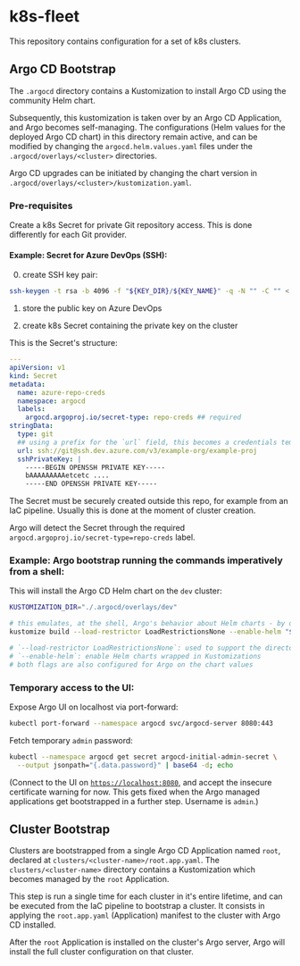 # k8s-fleet

This repository contains configuration for a set of k8s clusters.

## Argo CD Bootstrap

The `.argocd` directory contains a Kustomization to install Argo CD using the
community Helm chart.

Subsequently, this kustomization is taken over by an Argo CD Application, and
Argo becomes self-managing. The configurations (Helm values for the deployed
Argo CD chart) in this directory remain active, and can be modified by changing
the `argocd.helm.values.yaml` files under the `.argocd/overlays/<cluster>`
directories.

Argo CD upgrades can be initiated by changing the chart version in
`.argocd/overlays/<cluster>/kustomization.yaml`.

### Pre-requisites

Create a k8s Secret for private Git repository access. This is done differently
for each Git provider.

#### Example: Secret for Azure DevOps (SSH):

0. create SSH key pair:

```sh
ssh-keygen -t rsa -b 4096 -f "${KEY_DIR}/${KEY_NAME}" -q -N "" -C "" < /dev/null
```

1. store the public key on Azure DevOps

2. create k8s Secret containing the private key on the cluster

This is the Secret's structure:

```yaml
---
apiVersion: v1
kind: Secret
metadata:
  name: azure-repo-creds
  namespace: argocd
  labels:
    argocd.argoproj.io/secret-type: repo-creds ## required
stringData:
  type: git
  ## using a prefix for the `url` field, this becomes a credentials template for Argo
  url: ssh://git@ssh.dev.azure.com/v3/example-org/example-proj
  sshPrivateKey: |
    -----BEGIN OPENSSH PRIVATE KEY-----
    bAAAAAAAAAetcetc ....
    -----END OPENSSH PRIVATE KEY-----
```

The Secret must be securely created outside this repo, for example from an IaC
pipeline. Usually this is done at the moment of cluster creation.

Argo will detect the Secret through the required
`argocd.argoproj.io/secret-type=repo-creds` label.

### Example: Argo bootstrap running the commands imperatively from a shell:

This will install the Argo CD Helm chart on the `dev` cluster:

```sh
KUSTOMIZATION_DIR="./.argocd/overlays/dev"

# this emulates, at the shell, Argo's behavior about Helm charts - by defaukt it inflates Helm charts before applying them
kustomize build --load-restrictor LoadRestrictionsNone --enable-helm "${KUSTOMIZATION_DIR}" | kubectl apply --filename -

# `--load-restrictor LoadRestrictionsNone`: used to support the directory structure of this repo, based on Helm charts wrapped in Kustomizations ## TODO: ADR, expl.
# `--enable-helm`: enable Helm charts wrapped in Kustomizations
# both flags are also configured for Argo on the chart values
```

### Temporary access to the UI:

Expose Argo UI on localhost via port-forward:

```sh
kubectl port-forward --namespace argocd svc/argocd-server 8080:443
```

Fetch temporary `admin` password:

```sh
kubectl --namespace argocd get secret argocd-initial-admin-secret \
  --output jsonpath="{.data.password}" | base64 -d; echo
```

(Connect to the UI on [`https://localhost:8080`](https://localhost:8080), and
accept the insecure certificate warning for now. This gets fixed when the Argo
managed applications get bootstrapped in a further step. Username is `admin`.)

## Cluster Bootstrap

Clusters are bootstrapped from a single Argo CD Application named `root`,
declared at `clusters/<cluster-name>/root.app.yaml`. The
`clusters/<cluster-name>` directory contains a Kustomization which becomes
managed by the `root` Application.

This step is run a single time for each cluster in it's entire lifetime, and can
be executed from the IaC pipeline to bootstrap a cluster. It consists in
applying the `root.app.yaml` (Application) manifest to the cluster with Argo CD
installed.

After the `root` Application is installed on the cluster's Argo server, Argo
will install the full cluster configuration on that cluster.
